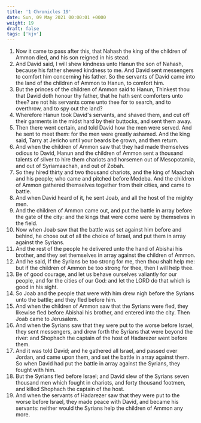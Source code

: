 ```yaml
---
title: '1 Chronicles 19'
date: Sun, 09 May 2021 00:00:01 +0000
weight: 19
draft: false
tags: ['kjv'] 
---
```


1. Now it came to pass after this, that Nahash the king of the children of Ammon died, and his son reigned in his stead.
2. And David said, I will shew kindness unto Hanun the son of Nahash, because his father shewed kindness to me. And David sent messengers to comfort him concerning his father. So the servants of David came into the land of the children of Ammon to Hanun, to comfort him.
3. But the princes of the children of Ammon said to Hanun, Thinkest thou that David doth honour thy father, that he hath sent comforters unto thee? are not his servants come unto thee for to search, and to overthrow, and to spy out the land?
4. Wherefore Hanun took David's servants, and shaved them, and cut off their garments in the midst hard by their buttocks, and sent them away.
5. Then there went certain, and told David how the men were served. And he sent to meet them: for the men were greatly ashamed. And the king said, Tarry at Jericho until your beards be grown, and then return.
6. And when the children of Ammon saw that they had made themselves odious to David, Hanun and the children of Ammon sent a thousand talents of silver to hire them chariots and horsemen out of Mesopotamia, and out of Syriamaachah, and out of Zobah.
7. So they hired thirty and two thousand chariots, and the king of Maachah and his people; who came and pitched before Medeba. And the children of Ammon gathered themselves together from their cities, and came to battle.
8. And when David heard of it, he sent Joab, and all the host of the mighty men.
9. And the children of Ammon came out, and put the battle in array before the gate of the city: and the kings that were come were by themselves in the field.
10. Now when Joab saw that the battle was set against him before and behind, he chose out of all the choice of Israel, and put them in array against the Syrians.
11. And the rest of the people he delivered unto the hand of Abishai his brother, and they set themselves in array against the children of Ammon.
12. And he said, If the Syrians be too strong for me, then thou shalt help me: but if the children of Ammon be too strong for thee, then I will help thee.
13. Be of good courage, and let us behave ourselves valiantly for our people, and for the cities of our God: and let the LORD do that which is good in his sight.
14. So Joab and the people that were with him drew nigh before the Syrians unto the battle; and they fled before him.
15. And when the children of Ammon saw that the Syrians were fled, they likewise fled before Abishai his brother, and entered into the city. Then Joab came to Jerusalem.
16. And when the Syrians saw that they were put to the worse before Israel, they sent messengers, and drew forth the Syrians that were beyond the river: and Shophach the captain of the host of Hadarezer went before them.
17. And it was told David; and he gathered all Israel, and passed over Jordan, and came upon them, and set the battle in array against them. So when David had put the battle in array against the Syrians, they fought with him.
18. But the Syrians fled before Israel; and David slew of the Syrians seven thousand men which fought in chariots, and forty thousand footmen, and killed Shophach the captain of the host.
19. And when the servants of Hadarezer saw that they were put to the worse before Israel, they made peace with David, and became his servants: neither would the Syrians help the children of Ammon any more.
